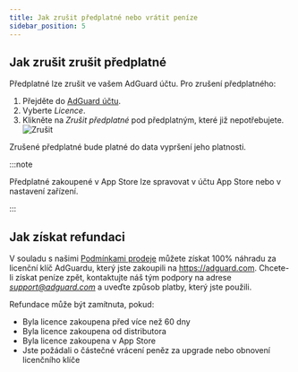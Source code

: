 ```yaml
---
title: Jak zrušit předplatné nebo vrátit peníze
sidebar_position: 5
---
```


## Jak zrušit zrušit předplatné

Předplatné lze zrušit ve vašem AdGuard účtu. Pro zrušení předplatného:

 1. Přejděte do [AdGuard účtu](https://adguardaccount.com/).
 1. Vyberte *Licence*.
 1. Klikněte na *Zrušit předplatné* pod předplatným, které již nepotřebujete. ![Zrušit](https://cdn.adtidy.org/content/kb/ad_blocker/general/newaccount-cancel-sub.png)

 Zrušené předplatné bude platné do data vypršení jeho platnosti.

:::note

Předplatné zakoupené v App Store lze spravovat v účtu App Store nebo v nastavení zařízení.

:::

## Jak získat refundaci

V souladu s našimi [Podmínkami prodeje](https://adguard.com/terms-of-sale.html) můžete získat 100% náhradu za licenční klíč AdGuardu, který jste zakoupili na https://adguard.com. Chcete-li získat peníze zpět, kontaktujte náš tým podpory na adrese *support@adguard.com* a uveďte způsob platby, který jste použili.

Refundace může být zamítnuta, pokud:

- Byla licence zakoupena před více než 60 dny
- Byla licence zakoupena od distributora
- Byla licence zakoupena v App Store
- Jste požádali o částečné vrácení peněz za upgrade nebo obnovení licenčního klíče
